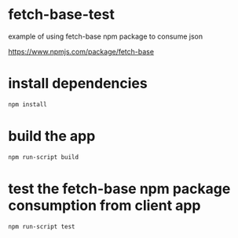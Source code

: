 # fetch-base-test
example of using fetch-base npm package to consume json

https://www.npmjs.com/package/fetch-base

# install dependencies
```bash
npm install
```

# build the app
```bash
npm run-script build
```

# test the fetch-base npm package consumption from client app
```bash
npm run-script test
```